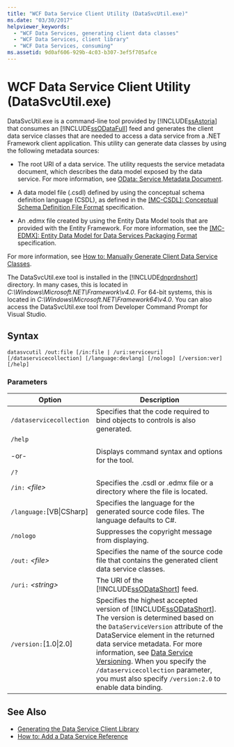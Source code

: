 ```yaml
---
title: "WCF Data Service Client Utility (DataSvcUtil.exe)"
ms.date: "03/30/2017"
helpviewer_keywords:
  - "WCF Data Services, generating client data classes"
  - "WCF Data Services, client library"
  - "WCF Data Services, consuming"
ms.assetid: 9d0af606-929b-4c03-b307-3ef5f705afce
---
```

# WCF Data Service Client Utility (DataSvcUtil.exe)

DataSvcUtil.exe is a command-line tool provided by [!INCLUDE[ssAstoria](../../../../includes/ssastoria-md.md)] that consumes an [!INCLUDE[ssODataFull](../../../../includes/ssodatafull-md.md)] feed and generates the client data service classes that are needed to access a data service from a .NET Framework client application. This utility can generate data classes by using the following metadata sources:

-   The root URI of a data service. The utility requests the service metadata document, which describes the data model exposed by the data service. For more information, see [OData: Service Metadata Document](http://go.microsoft.com/fwlink/?LinkId=186070).

-   A data model file (.csdl) defined by using the conceptual schema definition language (CSDL), as defined in the [\[MC-CSDL\]: Conceptual Schema Definition File Format](http://go.microsoft.com/fwlink/?LinkID=159072) specification.

-   An .edmx file created by using the Entity Data Model tools that are provided with the Entity Framework. For more information, see the [\[MC-EDMX\]: Entity Data Model for Data Services Packaging Format](http://go.microsoft.com/fwlink/?LinkID=178833) specification.

For more information, see [How to: Manually Generate Client Data Service Classes](../../../../docs/framework/data/wcf/how-to-manually-generate-client-data-service-classes-wcf-data-services.md).

The DataSvcUtil.exe tool is installed in the [!INCLUDE[dnprdnshort](../../../../includes/dnprdnshort-md.md)] directory. In many cases, this is located in *C:\Windows\Microsoft.NET\Framework\v4.0*. For 64-bit systems, this is located in *C:\Windows\Microsoft.NET\Framework64\v4.0*. You can also access the DataSvcUtil.exe tool from Developer Command Prompt for Visual Studio.

## Syntax

```
datasvcutil /out:file [/in:file | /uri:serviceuri] [/dataservicecollection] [/language:devlang] [/nologo] [/version:ver] [/help]
```

### Parameters

|Option|Description|
|------------|-----------------|
|`/dataservicecollection`|Specifies that the code required to bind objects to controls is also generated.|
|`/help`<br /><br /> -or-<br /><br /> `/?`|Displays command syntax and options for the tool.|
|`/in:` *\<file>*|Specifies the .csdl or .edmx file or a directory where the file is located.|
|`/language:`[VB&#124;CSharp]|Specifies the language for the generated source code files. The language defaults to C#.|
|`/nologo`|Suppresses the copyright message from displaying.|
|`/out:` *\<file>*|Specifies the name of the source code file that contains the generated client data service classes.|
|`/uri:` *\<string>*|The URI of the [!INCLUDE[ssODataShort](../../../../includes/ssodatashort-md.md)] feed.|
|`/version:`[1.0&#124;2.0]|Specifies the highest accepted version of [!INCLUDE[ssODataShort](../../../../includes/ssodatashort-md.md)]. The version is determined based on the `DataServiceVersion` attribute of the DataService element in the returned data service metadata. For more information, see [Data Service Versioning](../../../../docs/framework/data/wcf/data-service-versioning-wcf-data-services.md). When you specify the `/dataservicecollection` parameter, you must also specify `/version:2.0` to enable data binding.|

## See Also

- [Generating the Data Service Client Library](../../../../docs/framework/data/wcf/generating-the-data-service-client-library-wcf-data-services.md)
- [How to: Add a Data Service Reference](../../../../docs/framework/data/wcf/how-to-add-a-data-service-reference-wcf-data-services.md)
